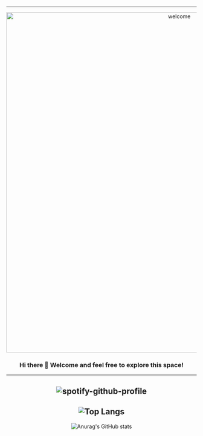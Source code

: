 <!--Customizing Profile - God Level!-->
---
<div align="center">

<!--Welcome .GIF-->
<img src="https://imgflip.com/gif/6dctm3" alt="welcome" width="900"/>

<!--First Greeting-->
### Hi there 👋 Welcome and feel free to explore this space!
---
<!--
**yioshisancen/yioshisancen** is a ✨ _special_ ✨ repository because its `README.md` (this file) appears on your GitHub profile.

Here are some ideas to get you started:

- 🔭 I’m currently working on ...
- 🌱 I’m currently learning ...
- 👯 I’m looking to collaborate on ...
- 🤔 I’m looking for help with ...
- 💬 Ask me about ...
- 📫 How to reach me: ..
- 😄 Pronouns: ...
- ⚡ Fun fact: ...

Pediente
-->

<!--Spotify now playing-->
![spotify-github-profile](https://spotify-github-profile.vercel.app/api/view?uid=yioshi&cover_image=true&theme=novatorem&bar_color=53b14f&bar_color_cover=true)
---
<!--Top Languajes Used-->
![Top Langs](https://github-readme-stats.vercel.app/api/top-langs/?username=yioshisancen&langs_count=5)
---
<!--Profile Stats-->
![Anurag's GitHub stats](https://github-readme-stats.vercel.app/api?username=yioshisancen&show_icons=true&theme=gotham)
</div>
